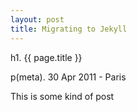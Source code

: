 ```yaml
---
layout: post
title: Migrating to Jekyll
---
```


h1. {{ page.title }}

p(meta). 30 Apr 2011 - Paris

This is some kind of post
